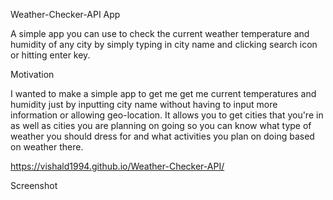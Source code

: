 Weather-Checker-API App

A simple app you can use to check the current weather temperature and humidity of any city by simply typing in city name and clicking search icon or hitting enter key.

Motivation 

I wanted to make a simple app to get me get me current temperatures and humidity just by inputting city name without having to input more information or allowing geo-location. It allows you to get cities that you're in as well as cities you are planning on going so you can know what type of weather you should dress for and what activities you plan on doing based on weather there.

https://vishald1994.github.io/Weather-Checker-API/

Screenshot


